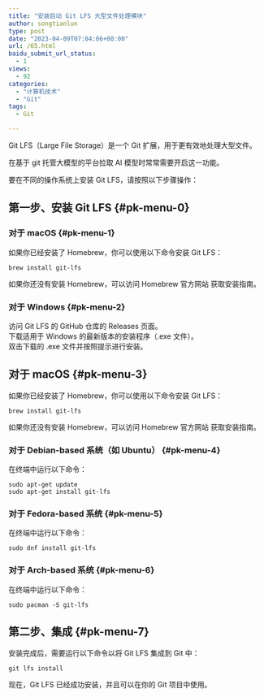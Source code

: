```yaml
---
title: "安装启动 Git LFS 大型文件处理模块"
author: songtianlun
type: post
date: "2023-04-09T07:04:06+00:00"
url: /65.html
baidu_submit_url_status:
  - 1
views:
  - 92
categories:
  - "计算机技术"
  - "Git"
tags:
  - Git

---
```

Git LFS（Large File Storage）是一个 Git 扩展，用于更有效地处理大型文件。

在基于 git 托管大模型的平台拉取 AI 模型时常常需要开启这一功能。

要在不同的操作系统上安装 Git LFS，请按照以下步骤操作：

## 第一步、安装 Git LFS {#pk-menu-0}

### 对于 macOS {#pk-menu-1}

如果你已经安装了 Homebrew，你可以使用以下命令安装 Git LFS：

<pre><code class='language-default'>brew install git-lfs</code></pre>

如果你还没有安装 Homebrew，可以访问 Homebrew 官方网站 获取安装指南。

### 对于 Windows {#pk-menu-2}

访问 Git LFS 的 GitHub 仓库的 Releases 页面。  
下载适用于 Windows 的最新版本的安装程序（.exe 文件）。  
双击下载的 .exe 文件并按照提示进行安装。

## 对于 macOS {#pk-menu-3}

如果你已经安装了 Homebrew，你可以使用以下命令安装 Git LFS：

<pre><code class='language-default'>brew install git-lfs</code></pre>

如果你还没有安装 Homebrew，可以访问 Homebrew 官方网站 获取安装指南。

### 对于 Debian-based 系统（如 Ubuntu） {#pk-menu-4}

在终端中运行以下命令：

<pre><code class='language-default'>sudo apt-get update
sudo apt-get install git-lfs</code></pre>

### 对于 Fedora-based 系统  {#pk-menu-5}

在终端中运行以下命令：

<pre><code class='language-default'>sudo dnf install git-lfs</code></pre>

### 对于 Arch-based 系统  {#pk-menu-6}

在终端中运行以下命令：

<pre><code class='language-default'>sudo pacman -S git-lfs</code></pre>

## 第二步、集成  {#pk-menu-7}

安装完成后，需要运行以下命令以将 Git LFS 集成到 Git 中：

<pre><code class='language-default'>git lfs install</code></pre>

现在，Git LFS 已经成功安装，并且可以在你的 Git 项目中使用。
